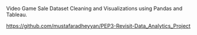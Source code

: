 Video Game Sale Dataset Cleaning and Visualizations using Pandas and Tableau.

https://github.com/mustafaradheyyan/PEP3-Revisit-Data_Analytics_Project